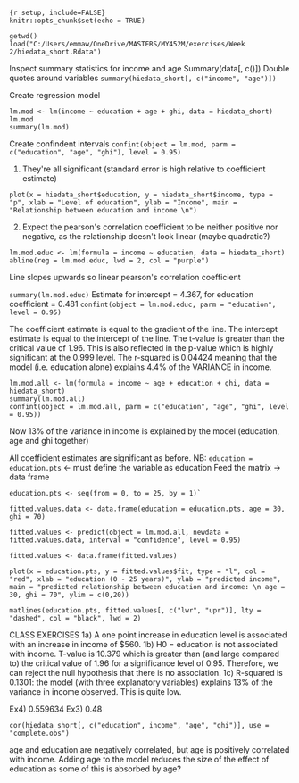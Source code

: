 ```
{r setup, include=FALSE}
knitr::opts_chunk$set(echo = TRUE)
```

```
getwd()
load("C:/Users/emmaw/OneDrive/MASTERS/MY452M/exercises/Week 2/hiedata_short.Rdata")
```
Inspect summary statistics for income and age
Summary(data[, c()])
Double quotes around variables
`summary(hiedata_short[, c("income", "age")])`

Create regression model
```
lm.mod <- lm(income ~ education + age + ghi, data = hiedata_short)
lm.mod
summary(lm.mod)
```

Create confindent intervals
`confint(object = lm.mod, parm = c("education", "age", "ghi"), level = 0.95)`

1) They're all significant (standard error is high relative to coefficient estimate)

`plot(x = hiedata_short$education, y = hiedata_short$income, type = "p", xlab = "Level of education", ylab = "Income", main = "Relationship between education and income \n")`

2) Expect the pearson's correlation coefficient to be neither positive nor negative, as the relationship doesn't look linear (maybe quadratic?)
```
lm.mod.educ <- lm(formula = income ~ education, data = hiedata_short)
abline(reg = lm.mod.educ, lwd = 2, col = "purple")
```
Line slopes upwards so linear pearson's correlation coefficient

`summary(lm.mod.educ)`
Estimate for intercept = 4.367, for education coefficient = 0.481
`confint(object = lm.mod.educ, parm = "education", level = 0.95)`

The coefficient estimate is equal to the gradient of the line. The intercept estimate is equal to the intercept of the line.
The t-value is greater than the critical value of 1.96. This is also reflected in the p-value which is highly significant at the 0.999 level.
The r-squared is 0.04424 meaning that the model (i.e. education alone) explains 4.4% of the VARIANCE in income.

```
lm.mod.all <- lm(formula = income ~ age + education + ghi, data = hiedata_short)
summary(lm.mod.all)
confint(object = lm.mod.all, parm = c("education", "age", "ghi", level = 0.95))
```
Now 13% of the variance in income is explained by the model (education, age and ghi together)

All coefficient estimates are significant as before.
NB: `education = education.pts` <- must define the variable as education
Feed the matrix -> data frame
```
education.pts <- seq(from = 0, to = 25, by = 1)`

fitted.values.data <- data.frame(education = education.pts, age = 30, ghi = 70)

fitted.values <- predict(object = lm.mod.all, newdata = fitted.values.data, interval = "confidence", level = 0.95)

fitted.values <- data.frame(fitted.values)

plot(x = education.pts, y = fitted.values$fit, type = "l", col = "red", xlab = "education (0 - 25 years)", ylab = "predicted income", main = "predicted relationship between education and income: \n age = 30, ghi = 70", ylim = c(0,20))

matlines(education.pts, fitted.values[, c("lwr", "upr")], lty = "dashed", col = "black", lwd = 2)
```
CLASS EXERCISES
1a) A one point increase in education level is associated with an increase in income of $560.
1b) H0 = education is not associated with income. T-value is 10.379 which is greater than (and large compared to) the critical value of 1.96 for a significance level of 0.95. Therefore, we can reject the null hypothesis that there is no association.
1c) R-squared is 0.1301: the model (with three explanatory variables) explains 13% of the variance in income observed. This is quite low.

Ex4) 0.559634
Ex3) 0.48

```
cor(hiedata_short[, c("education", income", "age", "ghi")], use = "complete.obs")
```
age and education are negatively correlated, but age is positively correlated with income. Adding age to the model reduces the size of the effect of education as some of this is absorbed by age?
